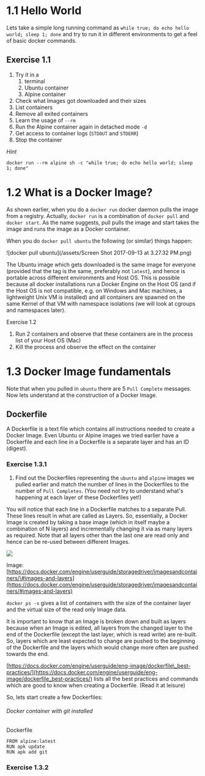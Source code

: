 # 1.1 Hello World

Lets take a simple long running command as `while true; do echo hello world; sleep 1; done` and try to run it in different environments to get a feel of basic docker commands.

## Exercise 1.1

1. Try it in a
   1. terminal
   2. Ubuntu container
   3. Alpine container
2. Check what Images got downloaded and their sizes
3. List containers
4. Remove all exited containers
5. Learn the usage of `--rm`
6. Run the Alpine container again in detached mode `-d`
7. Get access to container logs \(`STDOUT` and `STDERR`\)
8. Stop the container

_Hint_

`docker run --rm alpine sh -c "while true; do echo hello world; sleep 1; done"`

# 1.2 What is a Docker Image?

As shown earlier, when you do a `docker run` docker daemon pulls the image from a registry. Actually, `docker run` is a combination of `docker pull` and `docker start`. As the name suggests, pull pulls the image and start takes the image and runs the image as a Docker container.

When you do `docker pull ubuntu` the following \(or similar\) things happen:

![docker pull ubuntu](/assets/Screen Shot 2017-09-13 at 3.27.32 PM.png)

The Ubuntu image which gets downloaded is the same image for everyone \(provided that the tag is the same, preferably not `latest`\), and hence is portable across different environments and Host OS. This is possible because all docker installations run a Docker Engine on the Host OS \(and if the Host OS is not compatible, e.g. on Windows and Mac machines, a lightweight Unix VM is installed\) and all containers are spawned on the same Kernel of that VM with namespace isolations \(we will look at cgroups and namespaces later\).

Exercise 1.2

1. Run 2 containers and observe that these containers are in the process list of your Host OS \(Mac\)
2. Kill the process and observe the effect on the container

# 1.3 Docker Image fundamentals

Note that when you pulled in `ubuntu` there are 5 `Pull Complete` messages. Now lets understand at the construction of a Docker Image.

## Dockerfile

A Dockerfile is a text file which contains all instructions needed to create a Docker Image. Even Ubuntu or Alpine images we tried earlier have a Dockerfile and each line in a Dockerfile is a separate layer and has an ID \(digest\).

### Exercise 1.3.1

1. Find out the Dockerfiles representing the `ubuntu` and `alpine` images we pulled earlier and match the number of lines in the Dockerfiles to the number of `Pull Completes`. \(You need not try to understand what's happening at each layer of these Dockerfiles yet!\)

You will notice that each line in a Dockerfile matches to a separate Pull. These lines result in what are called as Layers. So, essentially, a Docker Image is created by taking a base image \(which in itself maybe a combination of N layers\) and incrementally changing it via as many layers as required. Note that all layers other than the last one are read only and hence can be re-used between different Images.

![](https://docs.docker.com/engine/userguide/storagedriver/images/container-layers.jpg)

Image: [https://docs.docker.com/engine/userguide/storagedriver/imagesandcontainers/\#images-and-layers](https://docs.docker.com/engine/userguide/storagedriver/imagesandcontainers/#images-and-layers)

`docker ps -s` gives a list of containers with the size of the container layer and the virtual size of the read only Image data.

It is important to know that an Image is broken down and built as layers because when an Image is edited, all layers from the changed layer to the end of the Dockerfile \(except the last layer, which is read write\) are re-built. So, layers which are least expected to change are pushed to the beginning of the Dockerfile and the layers which would change more often are pushed towards the end.

[https://docs.docker.com/engine/userguide/eng-image/dockerfile\_best-practices/](https://docs.docker.com/engine/userguide/eng-image/dockerfile_best-practices/) lists all the best practices and commands which are good to know when creating a Dockerfile. \(Read it at leisure\)

So, lets start create a few Dockerfiles:

###### Docker container with git installed

Dockerfile

```
FROM alpine:latest
RUN apk update
RUN apk add git
```

### Exercise 1.3.2



